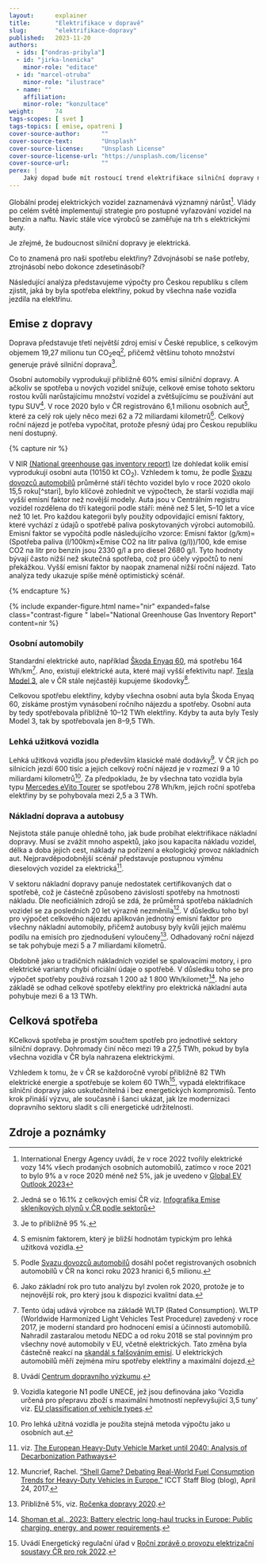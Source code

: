```yaml
---
layout:      explainer
title:       "Elektrifikace v dopravě"
slug:        "elektrifikace-dopravy"
published:   2023-11-20
authors:
  - ids: ["ondras-pribyla"]
  - id: "jirka-lnenicka"
    minor-role: "editace"
  - id: "marcel-otruba"
    minor-role: "ilustrace"
  - name: ""
    affiliation: 
    minor-role: "konzultace"
weight:      74
tags-scopes: [ svet ]
tags-topics: [ emise, opatreni ]
cover-source-author:      ""
cover-source-text:        "Unsplash"
cover-source-license:     "Unsplash License"
cover-source-license-url: "https://unsplash.com/license"
cover-source-url:         ""
perex: |
    Jaký dopad bude mít rostoucí trend elektrifikace silniční dopravy na spotřebu elektřiny v ČR? Naše analýza zkoumá potenciální změny ve spotřebě v kontextu přechodu na elektrická vozidla.
---
```


Globální prodej elektrických vozidel zaznamenává významný nárůst[^narustEV]. Vlády po celém světě implementují strategie pro postupné vyřazování vozidel na benzín a naftu. Navíc stále více výrobců se zaměřuje na trh s elektrickými auty.

Je zřejmé, že budoucnost silniční dopravy je elektrická.

Co to znamená pro naši spotřebu elektřiny? Zdvojnásobí se naše potřeby, ztrojnásobí nebo dokonce zdesetinásobí?

Následující analýza představujeme výpočty pro Českou republiku s cílem zjistit, jaká by byla spotřeba elektřiny, pokud by všechna naše vozidla jezdila na elektřinu. 


## Emise z dopravy

Doprava představuje třetí největší zdroj emisí v České republice, s celkovým objemem 19,27 milionu tun CO<sub>2</sub>eq[^tretinejvetsi], přičemž většinu tohoto množství generuje právě silniční doprava[^95].

Osobní automobily vyprodukují přibližně 60% emisí silniční dopravy. A ačkoliv se spotřeba u nových vozidel snižuje, celkové emise tohoto sektoru rostou kvůli narůstajícímu množství vozidel a zvětšujícímu se používání aut typu SUV[^SUV]. V roce 2020 bylo v ČR registrováno 6,1 milionu osobních aut[^vicavicOA], které za celý rok ujely něco mezi 62 a 72 miliardami kilometrů[^proc2020]. Celkový roční nájezd je potřeba vypočítat, protože přesný údaj pro Českou republiku není dostupný.

{% capture nir %}

V NIR [(National greenhouse gas inventory report)](https://unfccc.int/documents/627756) lze dohledat kolik emisí vyprodukují osobní auta (10150 kt CO<sub>2</sub>). Vzhledem k tomu, že podle [Svazu dovozců automobilů](https://portal.sda-cia.cz/stat.php?v#str=vpp) průměrné stáří těchto vozidel bylo v roce 2020 okolo 15,5 roku[^stari], bylo klíčové zohlednit ve výpočtech, že starší vozidla mají vyšší emisní faktor než novější modely. Auta jsou v Centrálním registru vozidel rozdělena do tří kategorií podle stáří: méně než 5 let, 5–10 let a více než 10 let. Pro každou kategorii byly použity odpovídající emisní faktory, které vychází z údajů o spotřebě paliva poskytovaných výrobci automobilů. Emisní faktor se vypočítá podle následujícího vzorce: Emisní faktor (g/km)=(Spotřeba paliva (l/100km)×Emise CO2 na litr paliva (g/l))/100, kde emise CO2 na litr pro benzín jsou 2330 g/l a pro diesel 2680 g/l. Tyto hodnoty bývají často nižší než skutečná spotřeba, což pro účely výpočtů to není překážkou. Vyšší emisní faktor by naopak znamenal nižší roční nájezd. Tato analýza tedy ukazuje spíše méně optimistický scénář.

{% endcapture %}

{% include expander-figure.html
    name="nir"
    expanded=false
    class="contrast-figure "
    label="National Greenhouse Gas Inventory Report"
    content=nir
%}

### Osobní automobily

Standardní elektrické auto, například [Škoda Enyaq 60](https://ev-database.org/car/2019/Skoda-Enyaq-60), má spotřebu 164 Wh/km[^spotreba]. Ano, existují elektrické auta, které mají vyšší efektivitu např. [Tesla Model 3](https://ev-database.org/car/1991/Tesla-Model-3), ale v ČR stále nejčastěji kupujeme škodovky[^skodovky].

Celkovou spotřebu elektřiny, kdyby všechna osobní auta byla Škoda Enyaq 60, získáme prostým vynásobení ročního nájezdu a spotřeby. Osobní auta by tedy spotřebovala přibližně 10–12 TWh elektřiny. Kdyby ta auta byly Tesly Model 3, tak by spotřebovala jen 8–9,5 TWh.

### Lehká užitková vozidla

Lehká užitková vozidla jsou především klasické malé dodávky[^dodavky]. V ČR jich po silnicích jezdí 600 tisíc a jejich celkový roční nájezd je v rozmezí 9 a 10 miliardami kilometrů[^jakoauta]. Za předpokladu, že by všechna tato vozidla byla typu [Mercedes eVito Tourer](https://ev-database.org/car/1615/Mercedes-eVito-Tourer-Long-90-kWh) se spotřebou 278 Wh/km, jejich roční spotřeba elektřiny by se pohybovala mezi 2,5 a 3  TWh.

### Nákladní doprava a autobusy

Nejistota stále panuje ohledně toho, jak bude probíhat elektrifikace nákladní dopravy. Musí se zvážit mnoho aspektů, jako jsou kapacita nákladu vozidel, délka a doba jejich cest, náklady na pořízení a ekologický provoz nákladních aut. Nejpravděpodobnější scénář představuje postupnou výměnu dieselových vozidel za elektrická[^budoucnostnakladaku].

V sektoru nákladní dopravy panuje nedostatek certifikovaných dat o spotřebě, což je částečně způsobeno závislostí spotřeby na hmotnosti nákladu. Dle neoficiálních zdrojů se zdá, že průměrná spotřeba nákladních vozidel se za posledních 20 let výrazně nezměnila[^nakladakyspotreba]. V důsledku toho byl pro výpočet celkového nájezdu aplikován jednotný emisní faktor pro všechny nákladní automobily, přičemž autobusy byly kvůli jejich malému podílu na emisích pro zjednodušení vyloučeny[^bezautobusu]. Odhadovaný roční nájezd se tak pohybuje mezi 5 a 7 miliardami kilometrů.

Obdobně jako u tradičních nákladních vozidel se spalovacími motory, i pro elektrické varianty chybí oficiální údaje o spotřebě. V důsledku toho se pro výpočet spotřeby používá rozsah 1 200 až 1 800 Wh/kilometr[^kilometr]. Na jeho základě se odhad celkové spotřeby elektřiny pro elektrická nákladní auta pohybuje mezi 6 a 13 TWh.

## Celková spotřeba

KCelková spotřeba je prostým součtem spotřeb pro jednotlivé sektory silniční dopravy. Dohromady činí něco mezi 19 a 27,5 TWh, pokud by byla všechna vozidla v ČR byla nahrazena elektrickými.

Vzhledem k tomu, že v ČR se každoročně vyrobí přibližně 82 TWh elektrické energie a spotřebuje se kolem 60 TWh[^bilance], vypadá elektrifikace silniční dopravy jako uskutečnitelná i bez energetických kompromisů. Tento krok přináší výzvu, ale současně i šanci ukázat, jak lze modernizaci dopravního sektoru sladit s cíli energetické udržitelnosti. 

## Zdroje a poznámky

[^narustEV]: International Energy Agency uvádí, že v roce 2022 tvořily elektrické vozy 14% všech prodaných osobních automobilů, zatímco v roce 2021 to bylo 9% a v roce 2020 méně než 5%, jak je uvedeno v [Global EV Outlook 2023](https://www.iea.org/reports/global-ev-outlook-2023)
[^tretinejvetsi]: Jedná se o 16.1% z celkových emisí ČR viz. [Infografika Emise skleníkových plynů v ČR podle sektorů](/infografiky/emise-cr)
[^95]: Je to přibližně 95 %.
[^SUV]: S emisním faktorem, který je bližší hodnotám typickým pro lehká užitková vozidla.
[^vicavicOA]: Podle [Svazu dovozců automobilů](https://portal.sda-cia.cz/stat.php?v#str=vpp) dosáhl počet registrovaných osobních automobilů v ČR na konci roku 2023 hranici 6,5 milionu.
[^proc2020]: Jako základní rok pro tuto analýzu byl zvolen rok 2020, protože je to nejnovější rok, pro který jsou k dispozici kvalitní data.
[^spotreba]: Tento údaj udává výrobce na základě WLTP (Rated Consumption).  WLTP (Worldwide Harmonized Light Vehicles Test Procedure) zavedený v roce 2017, je moderní standard pro hodnocení emisí a účinnosti automobilů. Nahradil zastaralou metodu NEDC a od roku 2018 se stal povinným pro všechny nové automobily v EU, včetně elektrických. Tato změna byla částečně reakcí na [skandál s falšováním emisí](https://www.theguardian.com/business/ng-interactive/2015/sep/23/volkswagen-emissions-scandal-explained-diesel-cars). U elektrických automobilů měří zejména míru spotřeby elektřiny a maximální dojezd.
[^skodovky]: Uvádí  [Centrum dopravního výzkumu](https://www.cistadoprava.cz/registrace-novych-vozidel-v-cr/).
[^dodavky]: Vozidla kategorie N1 podle UNECE, jež jsou definována jako ‘Vozidla určená pro přepravu zboží s maximální hmotností nepřevyšující 3,5 tuny’ viz. [EU classification of vehicle types](https://alternative-fuels-observatory.ec.europa.eu/general-information/vehicle-types).
[^jakoauta]: Pro lehká užitná vozidla je použita stejná metoda výpočtu jako u osobních aut.
[^budoucnostnakladaku]: viz. [The European Heavy-Duty Vehicle Market until 2040: Analysis of Decarbonization Pathways](https://theicct.org/wp-content/uploads/2023/01/hdv-europe-decarb-costs-jan23.pdf)
[^nakladakyspotreba]: Muncrief, Rachel. [“Shell Game? Debating Real-World Fuel Consumption Trends for Heavy-Duty Vehicles in Europe.”](https://theicct.org/shell-game-debating-real-world-fuel-consumption-trends-for-heavy-duty-vehicles-in-europe/) ICCT Staff Blog (blog), April 24, 2017.
[^bezautobusu]: Přibližně 5%, viz. [Ročenka dopravy 2020](https://www.sydos.cz/cs/rocenka-2020/rocenka/htm_cz/cz20_721000.html).
[^kilometr]: [Shoman et al., 2023: Battery electric long-haul trucks in Europe: Public charging, energy, and power requirements](https://www.sciencedirect.com/science/article/pii/S1361920923002225).
[^bilance]: Uvádí Energetický regulační úřad v [Roční zprávě o provozu elektrizační soustavy ČR pro rok 2022](https://www.eru.cz/rocni-zprava-o-provozu-elektrizacni-soustavy-cr-pro-rok-2022).

